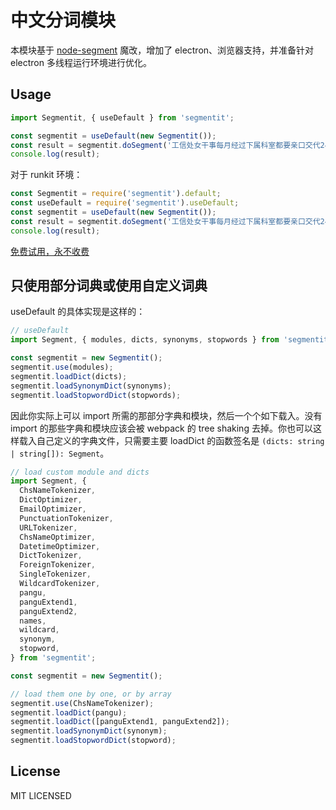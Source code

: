 # 中文分词模块

本模块基于 [node-segment](https://github.com/leizongmin/node-segment) 魔改，增加了 electron、浏览器支持，并准备针对 electron 多线程运行环境进行优化。

## Usage

```javascript
import Segmentit, { useDefault } from 'segmentit';

const segmentit = useDefault(new Segmentit());
const result = segmentit.doSegment('工信处女干事每月经过下属科室都要亲口交代24口交换机等技术性器件的安装工作。');
console.log(result);
```

对于 runkit 环境：

```javascript
const Segmentit = require('segmentit').default;
const useDefault = require('segmentit').useDefault;
const segmentit = useDefault(new Segmentit());
const result = segmentit.doSegment('工信处女干事每月经过下属科室都要亲口交代24口交换机等技术性器件的安装工作。');
console.log(result);
```

[免费试用，永不收费](https://npm.runkit.com/segmentit)

## 只使用部分词典或使用自定义词典

useDefault 的具体实现是这样的：

```javascript
// useDefault
import Segment, { modules, dicts, synonyms, stopwords } from 'segmentit';

const segmentit = new Segmentit();
segmentit.use(modules);
segmentit.loadDict(dicts);
segmentit.loadSynonymDict(synonyms);
segmentit.loadStopwordDict(stopwords);
```

因此你实际上可以 import 所需的那部分字典和模块，然后一个个如下载入。没有 import 的那些字典和模块应该会被 webpack 的 tree shaking 去掉。你也可以这样载入自己定义的字典文件，只需要主要 loadDict 的函数签名是 ```(dicts: string | string[]): Segment```。

```javascript
// load custom module and dicts
import Segment, {
  ChsNameTokenizer,
  DictOptimizer,
  EmailOptimizer,
  PunctuationTokenizer,
  URLTokenizer,
  ChsNameOptimizer,
  DatetimeOptimizer,
  DictTokenizer,
  ForeignTokenizer,
  SingleTokenizer,
  WildcardTokenizer,
  pangu,
  panguExtend1,
  panguExtend2,
  names,
  wildcard,
  synonym,
  stopword,
} from 'segmentit';

const segmentit = new Segmentit();

// load them one by one, or by array
segmentit.use(ChsNameTokenizer);
segmentit.loadDict(pangu);
segmentit.loadDict([panguExtend1, panguExtend2]);
segmentit.loadSynonymDict(synonym);
segmentit.loadStopwordDict(stopword);
```

## License

MIT LICENSED
